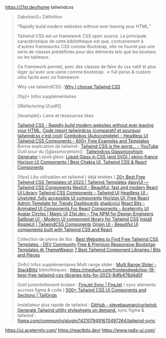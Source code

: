 <https://21st.dev/home>
tailwindcss

> [!abstract]+ Définition
>
> "Rapidly build modern websites without ever leaving your HTML."
>
> Tailwind CSS est un framework CSS open source. La principale caractéristique de cette bibliothèque est que, contrairement à d'autres frameworks CSS comme Bootstrap, elle ne fournit pas une série de classes prédéfinies pour des éléments tels que les boutons ou les tableaux.
>
> Ce framework permet, avec des classes de faire du css natif et plus léger qu'avec une usine comme bootstrap. -> full perso & custom ultra facile avec ce framework
>
> Why use tailwindCSS : [Why I choose Tailwind CSS](https://taimoorsattar.com/modules/build-a-standout-website/why-and-how-to-use-tailwind-css)

> [!tip]+ Infos supplémentaires
>
> [[Refactoring UI.pdf]]

> [!example]+ Liens et ressources liées
>
> [Tailwind CSS - Rapidly build modern websites without ever leaving your HTML.](https://tailwindcss.com/)
> [Code report tailwindcss (comparatif et pourquoi tailwindcss c'est cool)](https://youtu.be/lHZwlzOUOZ4)
> [Combobox (Autocomplete) - Headless UI](https://headlessui.com/react/combobox)
> [Tailwind CSS Components - 600+ Free Examples and Templates](https://tailwindcomponents.com/)
> Bonne explication de tailwind :
> [Tailwind CSS is the worst… - YouTube](https://www.youtube.com/watch?v=lHZwlzOUOZ4)
> Outil pour du [[glassmorphism]] : [Tailwindcss Glassmorphism Generator](https://tailwindcss-glassmorphism.vercel.app/)
> Liquid glass:  [Liquid Glass in CSS (and SVG) \| ekino-france](https://medium.com/ekino-france/liquid-glass-in-css-and-svg-839985fcb88d)
> [Horizon UI Components | Best Chakra UI, Tailwind CSS & React Components](https://horizon-ui.com/components)

> [!tips] Libs utilisables en tailwind ( déjà testées )
> [20+ Best Free Tailwind CSS Templates of 2023 | Tailwind Templates](https://tailwindtemplates.co/templates)
> [daisyUI — Tailwind CSS Components](https://daisyui.com/)
> [NextUI - Beautiful, fast and modern React UI Library](https://nextui.org/)
> [Tailwind CSS Components - Tailwind UI](https://tailwindui.com/components)
> [Headless UI - Unstyled, fully accessible UI components](https://headlessui.com/)
> [Horizon UI: Free React Admin Template for Trendy Dashboards](https://horizon-ui.com/)
> [shadcn/ui](https://ui.shadcn.com/)
> [React Bits - Animated UI Components For React](https://www.reactbits.dev/)
> [Components - Aceternity UI](https://ui.aceternity.com/components/)
> [Avatar Circles | Magic UI](https://magicui.design/docs/components/avatar-circles)
> [21st.dev – The NPM for Design Engineers](https://21st.dev/?tab=components&sort=recommended)
> [Sailboat UI - Modern UI component library for Tailwind CSS](https://sailboatui.com/)
> [Install RippleUI | TailwindCSS Components](https://www.ripple-ui.com/docs/get-started/installation)
> [Origin UI - Beautiful UI components built with Tailwind CSS and React](https://originui.com/)
>
> Collection de pleins de libs :
> [Best Websites to Find Free Tailwind CSS Templates - DEV Community](https://dev.to/devluc/best-websites-to-find-free-tailwind-css-templates-21ii)
> [Free & Premium Responsive Bootstrap Templates @ ThemeWagon](https://themewagon.com/)
> [7 Best Tailwind Component Libraries | Bits and Pieces](https://blog.bitsrc.io/best-tailwind-component-libraries-7ca0f99ec815)
>

> [!info] Infos supplémentaires
> Multi range slider : [Multi Range Slider - StackBlitz](https://stackblitz.com/edit/multi-range-slider?file=src%2Fcomponents%2FmultiRangeSlider%2FmultiRangeSlider.css)
> bibliothèques : <https://medium.com/frontendweb/top-19-best-free-tailwind-css-libraries-kits-for-2023-8dfb478d4d0f>
>
> Outil potentiellement broken :
> [FireJet Sync | FireJet](https://www.firejet.io/sync/) ( sync elements accross figma & code )
> [500+ Tailwind CSS UI Components and Sections | TailGrids](https://tailgrids.com/components)
>
>
> Installateur plus rapide de tailwind : [GitHub - stevebauman/curlwind: Generate Tailwind utility stylesheets on demand.](https://github.com/stevebauman/curlwind)
> sync figma & tailwind : [figma.com/community/plugin/1421079491670497264/tailwind-sync](https://www.figma.com/community/plugin/1421079491670497264/tailwind-sync)

<https://ui.aceternity.com/>
<https://reactbits.dev/>
<https://www.radix-ui.com/>
